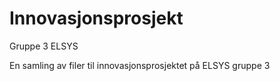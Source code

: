 # Innovasjonsprosjekt

Gruppe 3 ELSYS

En samling av filer til innovasjonsprosjektet på ELSYS gruppe 3
